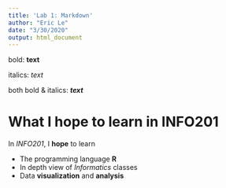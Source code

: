 ```yaml
---
title: 'Lab 1: Markdown'
author: "Eric Le"
date: "3/30/2020"
output: html_document
---
```


bold: **text**

italics: *text*

both bold & italics: ***text***

# What I hope to learn in INFO201

In *INFO201*, I **hope** to learn

* The programming language **R**
* In depth view of *Informatics* classes
* Data **visualization** and **analysis**
